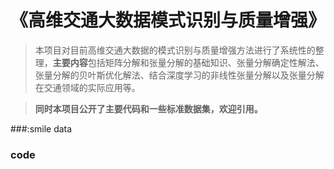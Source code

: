 # 《高维交通大数据模式识别与质量增强》

[^_^]:**数据质量增强**一直是交通大数据分析领域的研究热点。由于检测设备的失灵、数据记录错误和移动检测器渗透率较低等原因，现实中采集到的交通数据往往是**不完整的**，因此有必要对缺失的交通检测数据进行数据质量增强。在最新的相关研究中，基于**张量**的数据质量增强方法被证明是有效和易扩展的，同时张量分解还能够挖掘出高维交通数据中的**隐含模式**，有助于我们更好的理解交通数据和交通系统。

> 本项目对目前高维交通大数据的模式识别与质量增强方法进行了系统性的整理，**主要内容**包括矩阵分解和张量分解的基础知识、张量分解确定性解法、张量分解的贝叶斯优化解法、结合深度学习的非线性张量分解以及张量分解在交通领域的实际应用等。

> **同时本项目公开了主要代码和一些标准数据集，欢迎引用。**



###:smile data


### code




